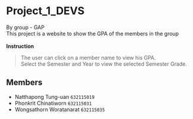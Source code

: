 # Project_1_DEVS
By group - GAP <br />
This project is a website to show the GPA of the members in the group <br /><br />
**Instruction**
> The user can click on a member name to view his GPA. <br />
> Select the Semester and Year to view the selected Semester Grade.

## Members
- Natthapong Tung-uan  `632115019`
- Phonkrit Chinatiworn  `632115031`
- Wongsathorn Woratanarat  `632115035`


